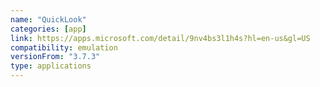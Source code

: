 ```yaml
---
name: "QuickLook"
categories: [app]
link: https://apps.microsoft.com/detail/9nv4bs3l1h4s?hl=en-us&gl=US
compatibility: emulation
versionFrom: "3.7.3"
type: applications
---
```


